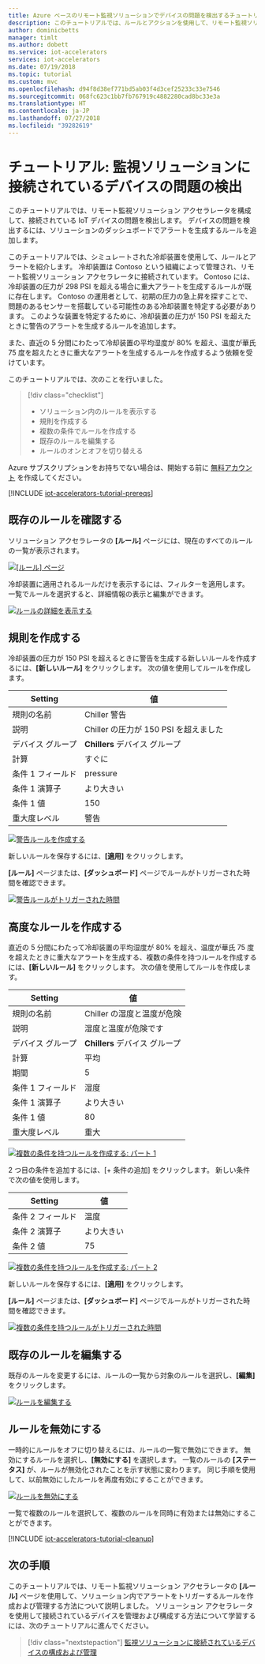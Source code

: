 ```yaml
---
title: Azure ベースのリモート監視ソリューションでデバイスの問題を検出するチュートリアル | Microsoft Docs
description: このチュートリアルでは、ルールとアクションを使用して、リモート監視ソリューションでしきい値に基づくデバイスの問題を自動的に検出する方法を示します。
author: dominicbetts
manager: timlt
ms.author: dobett
ms.service: iot-accelerators
services: iot-accelerators
ms.date: 07/19/2018
ms.topic: tutorial
ms.custom: mvc
ms.openlocfilehash: d94f8d38ef771bd5ab03f4d3cef25233c33e7546
ms.sourcegitcommit: 068fc623c1bb7fb767919c4882280cad8bc33e3a
ms.translationtype: HT
ms.contentlocale: ja-JP
ms.lasthandoff: 07/27/2018
ms.locfileid: "39282619"
---
```

# <a name="tutorial-detect-issues-with-devices-connected-to-your-monitoring-solution"></a>チュートリアル: 監視ソリューションに接続されているデバイスの問題の検出

このチュートリアルでは、リモート監視ソリューション アクセラレータを構成して、接続されている IoT デバイスの問題を検出します。 デバイスの問題を検出するには、ソリューションのダッシュボードでアラートを生成するルールを追加します。

このチュートリアルでは、シミュレートされた冷却装置を使用して、ルールとアラートを紹介します。 冷却装置は Contoso という組織によって管理され、リモート監視ソリューション アクセラレータに接続されています。 Contoso には、冷却装置の圧力が 298 PSI を超える場合に重大アラートを生成するルールが既に存在します。 Contoso の運用者として、初期の圧力の急上昇を探すことで、問題のあるセンサーを搭載している可能性のある冷却装置を特定する必要があります。 このような装置を特定するために、冷却装置の圧力が 150 PSI を超えたときに警告のアラートを生成するルールを追加します。

また、直近の 5 分間にわたって冷却装置の平均湿度が 80% を超え、温度が華氏 75 度を超えたときに重大なアラートを生成するルールを作成するよう依頼を受けています。

このチュートリアルでは、次のことを行いました。

>[!div class="checklist"]
> * ソリューション内のルールを表示する
> * 規則を作成する
> * 複数の条件でルールを作成する
> * 既存のルールを編集する
> * ルールのオンとオフを切り替える

Azure サブスクリプションをお持ちでない場合は、開始する前に [無料アカウント](https://azure.microsoft.com/free/?WT.mc_id=A261C142F) を作成してください。

[!INCLUDE [iot-accelerators-tutorial-prereqs](../../includes/iot-accelerators-tutorial-prereqs.md)]

## <a name="review-the-existing-rules"></a>既存のルールを確認する

ソリューション アクセラレータの **[ルール]** ページには、現在のすべてのルールの一覧が表示されます。

[![[ルール] ページ](./media/iot-accelerators-remote-monitoring-automate/rulesactions_v2-inline.png)](./media/iot-accelerators-remote-monitoring-automate/rulesactions_v2-expanded.png#lightbox)

冷却装置に適用されるルールだけを表示するには、フィルターを適用します。 一覧でルールを選択すると、詳細情報の表示と編集ができます。

[![ルールの詳細を表示する](./media/iot-accelerators-remote-monitoring-automate/rulesactionsdetail_v2-inline.png)](./media/iot-accelerators-remote-monitoring-automate/rulesactionsdetail_v2-expanded.png#lightbox)

## <a name="create-a-rule"></a>規則を作成する

冷却装置の圧力が 150 PSI を超えるときに警告を生成する新しいルールを作成するには、**[新しいルール]** をクリックします。 次の値を使用してルールを作成します。

| Setting          | 値                                 |
| ---------------- | ------------------------------------- |
| 規則の名前        | Chiller 警告                       |
| 説明      | Chiller の圧力が 150 PSI を超えました |
| デバイス グループ     | **Chillers** デバイス グループ             |
| 計算      | すぐに                               |
| 条件 1 フィールド| pressure                              |
| 条件 1 演算子 | より大きい                      |
| 条件 1 値    | 150                               |
| 重大度レベル  | 警告                               |

[![警告ルールを作成する](./media/iot-accelerators-remote-monitoring-automate/rulesactionsnewrule_v2-inline.png)](./media/iot-accelerators-remote-monitoring-automate/rulesactionsnewrule_v2-expanded.png#lightbox)

新しいルールを保存するには、**[適用]** をクリックします。

**[ルール]** ページまたは、**[ダッシュボード]** ページでルールがトリガーされた時間を確認できます。

[![警告ルールがトリガーされた時間](./media/iot-accelerators-remote-monitoring-automate/warningruletriggered-inline.png)](./media/iot-accelerators-remote-monitoring-automate/warningruletriggered-expanded.png#lightbox)

## <a name="create-an-advanced-rule"></a>高度なルールを作成する

直近の 5 分間にわたって冷却装置の平均湿度が 80% を超え、温度が華氏 75 度を超えたときに重大なアラートを生成する、複数の条件を持つルールを作成するには、**[新しいルール]** をクリックします。 次の値を使用してルールを作成します。

| Setting          | 値                                 |
| ---------------- | ------------------------------------- |
| 規則の名前        | Chiller の湿度と温度が危険    |
| 説明      | 湿度と温度が危険です |
| デバイス グループ     | **Chillers** デバイス グループ             |
| 計算      | 平均                               |
| 期間      | 5                                     |
| 条件 1 フィールド| 湿度                              |
| 条件 1 演算子 | より大きい                      |
| 条件 1 値    | 80                                |
| 重大度レベル  | 重大                              |

[![複数の条件を持つルールを作成する: パート 1](./media/iot-accelerators-remote-monitoring-automate/rulesactionsnewrule_mult_v2-inline.png)](./media/iot-accelerators-remote-monitoring-automate/rulesactionsnewrule_mult_v2-expanded.png#lightbox)

2 つ目の条件を追加するには、[+ 条件の追加] をクリックします。 新しい条件で次の値を使用します。

| Setting          | 値                                 |
| ---------------- | ------------------------------------- |
| 条件 2 フィールド| 温度                           |
| 条件 2 演算子 | より大きい                      |
| 条件 2 値    | 75                                |

[![複数の条件を持つルールを作成する: パート 2](./media/iot-accelerators-remote-monitoring-automate/rulesactionsnewrule_mult_cond2_v2-inline.png)](./media/iot-accelerators-remote-monitoring-automate/rulesactionsnewrule_mult_cond2_v2-expanded.png#lightbox)

新しいルールを保存するには、**[適用]** をクリックします。

**[ルール]** ページまたは、**[ダッシュボード]** ページでルールがトリガーされた時間を確認できます。

[![複数の条件を持つルールがトリガーされた時間](./media/iot-accelerators-remote-monitoring-automate/criticalruletriggered-inline.png)](./media/iot-accelerators-remote-monitoring-automate/criticalruletriggered-expanded.png#lightbox)

## <a name="edit-an-existing-rule"></a>既存のルールを編集する

既存のルールを変更するには、ルールの一覧から対象のルールを選択し、**[編集]** をクリックします。

[![ルールを編集する](./media/iot-accelerators-remote-monitoring-automate/rulesactionsedit_v2-inline.png)](./media/iot-accelerators-remote-monitoring-automate/rulesactionsedit_v2-expanded.png#lightbox)

## <a name="disable-a-rule"></a>ルールを無効にする

一時的にルールをオフに切り替えるには、ルールの一覧で無効にできます。 無効にするルールを選択し、**[無効にする]** を選択します。 一覧のルールの **[ステータス]** が、ルールが無効化されたことを示す状態に変わります。 同じ手順を使用して、以前無効にしたルールを再度有効にすることができます。

[![ルールを無効にする](./media/iot-accelerators-remote-monitoring-automate/rulesactionsdisable-inline.png)](./media/iot-accelerators-remote-monitoring-automate/rulesactionsdisable-expanded.png#lightbox)

一覧で複数のルールを選択して、複数のルールを同時に有効または無効にすることができます。

[!INCLUDE [iot-accelerators-tutorial-cleanup](../../includes/iot-accelerators-tutorial-cleanup.md)]

## <a name="next-steps"></a>次の手順

このチュートリアルでは、リモート監視ソリューション アクセラレータの **[ルール]** ページを使用して、ソリューション内でアラートをトリガーするルールを作成および管理する方法について説明しました。 ソリューション アクセラレータを使用して接続されているデバイスを管理および構成する方法について学習するには、次のチュートリアルに進んでください。

> [!div class="nextstepaction"]
> [監視ソリューションに接続されているデバイスの構成および管理](iot-accelerators-remote-monitoring-manage.md)